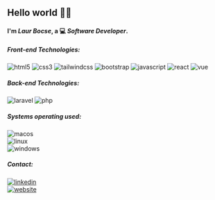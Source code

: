 ## Hello world :raising_hand_man:
#### I'm *Laur Bocse*, a :computer: *Software Developer*.

##### *Front-end Technologies:*

![html5](https://img.shields.io/badge/html5-E34F26?style=for-the-badge&logo=html5&logoColor=white)
![css3](https://img.shields.io/badge/css3-1572B6?style=for-the-badge&logo=css3&logoColor=white)
![tailwindcss](https://img.shields.io/badge/tailwindcss-03A9F4?style=for-the-badge&logo=tailwindcss&logoColor=white)
![bootstrap](https://img.shields.io/badge/bootstrap-563D7C?style=for-the-badge&logo=bootstrap&logoColor=white)
![javascript](https://img.shields.io/badge/javascript-323330?style=for-the-badge&logo=javascript&logoColor=F7DF1E)
![react](https://img.shields.io/badge/react-20232A?style=for-the-badge&logo=react&logoColor=61DAFB)
![vue](https://img.shields.io/badge/vue.js-35495E?style=for-the-badge&logo=vuedotjs&logoColor=4FC08D)

##### *Back-end Technologies:*

![laravel](https://img.shields.io/badge/laravel-F05340?style=for-the-badge&logo=laravel&logoColor=white)
![php](https://img.shields.io/badge/php-777BB3?style=for-the-badge&logo=php&logoColor=white)

##### *Systems operating used:*

![macos](https://img.shields.io/badge/macos-999999?style=for-the-badge&logo=apple&logoColor=white)    
![linux](https://img.shields.io/badge/linux-F3CD00?style=for-the-badge&logo=linux&logoColor=black)  
![windows](https://img.shields.io/badge/windows-00A1F1?style=for-the-badge&logo=windows&logoColor=white)

##### *Contact:*

[![linkedin](https://img.shields.io/badge/linkedin-0077b5?style=for-the-badge&logo=linkedin&logoColor=white)](https://www.linkedin.com/in/laurbocse)  
[![website](https://img.shields.io/badge/website-EAB308?style=for-the-badge&logo=website&logoColor=white)](https://laurbocse.github.io)
